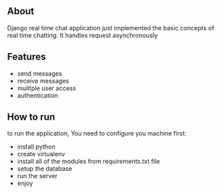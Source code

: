 ## About
Django real time chat application just implemented the basic concepts of real time chatting. It handles request asynchronously

## Features
* send messages
* receive messages
* mulitple user access
* authentication 

## How to run
to run the application, You need to configure you machine first:
* install python
* create virtualenv
* install all of the modules from requirements.txt file
* setup the database
* run the server
* enjoy
